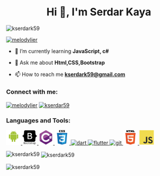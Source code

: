 <h1 align="center">Hi 👋, I'm Serdar Kaya</h1>
<p align="left"> <img src="https://miro.medium.com/max/1360/0*7Q3yvSIv_t0ioJ-Z.gif" alt="kserdark59" /> </p>

<p align="left"> <a href="https://twitter.com/melodylier" target="blank"><img src="https://img.shields.io/twitter/follow/melodylier?logo=twitter&style=for-the-badge" alt="melodylier" /></a> </p>

- 🌱 I’m currently learning **JavaScript, c#**

- 💬 Ask me about **Html,CSS,Bootstrap**

- 📫 How to reach me **kserdark59@gmail.com**

<h3 align="left">Connect with me:</h3>
<p align="left">
<a href="https://twitter.com/melodylier" target="blank"><img align="center" src="https://raw.githubusercontent.com/rahuldkjain/github-profile-readme-generator/master/src/images/icons/Social/twitter.svg" alt="melodylier" height="30" width="40" /></a>
<a href="https://instagram.com/kserdar59" target="blank"><img align="center" src="https://raw.githubusercontent.com/rahuldkjain/github-profile-readme-generator/master/src/images/icons/Social/instagram.svg" alt="kserdar59" height="30" width="40" /></a>
</p>

<h3 align="left">Languages and Tools:</h3>
<p align="left"> <a href="https://developer.android.com" target="_blank" rel="noreferrer"> <img src="https://raw.githubusercontent.com/devicons/devicon/master/icons/android/android-original-wordmark.svg" alt="android" width="40" height="40"/> </a> <a href="https://getbootstrap.com" target="_blank" rel="noreferrer"> <img src="https://raw.githubusercontent.com/devicons/devicon/master/icons/bootstrap/bootstrap-plain-wordmark.svg" alt="bootstrap" width="40" height="40"/> </a> <a href="https://www.w3schools.com/cs/" target="_blank" rel="noreferrer"> <img src="https://raw.githubusercontent.com/devicons/devicon/master/icons/csharp/csharp-original.svg" alt="csharp" width="40" height="40"/> </a> <a href="https://www.w3schools.com/css/" target="_blank" rel="noreferrer"> <img src="https://raw.githubusercontent.com/devicons/devicon/master/icons/css3/css3-original-wordmark.svg" alt="css3" width="40" height="40"/> </a> <a href="https://dart.dev" target="_blank" rel="noreferrer"> <img src="https://www.vectorlogo.zone/logos/dartlang/dartlang-icon.svg" alt="dart" width="40" height="40"/> </a> <a href="https://flutter.dev" target="_blank" rel="noreferrer"> <img src="https://www.vectorlogo.zone/logos/flutterio/flutterio-icon.svg" alt="flutter" width="40" height="40"/> </a> <a href="https://git-scm.com/" target="_blank" rel="noreferrer"> <img src="https://www.vectorlogo.zone/logos/git-scm/git-scm-icon.svg" alt="git" width="40" height="40"/> </a> <a href="https://www.w3.org/html/" target="_blank" rel="noreferrer"> <img src="https://raw.githubusercontent.com/devicons/devicon/master/icons/html5/html5-original-wordmark.svg" alt="html5" width="40" height="40"/> </a> <a href="https://developer.mozilla.org/en-US/docs/Web/JavaScript" target="_blank" rel="noreferrer"> <img src="https://raw.githubusercontent.com/devicons/devicon/master/icons/javascript/javascript-original.svg" alt="javascript" width="40" height="40"/> </a> </p>

<p><img align="left" src="https://github-readme-stats.vercel.app/api/top-langs?username=kserdark59&show_icons=true&locale=en&layout=compact" alt="kserdark59" /></p>

<p>&nbsp;<img align="center" src="https://github-readme-stats.vercel.app/api?username=kserdark59&show_icons=true&locale=en" alt="kserdark59" /></p>

<p><img align="center" src="https://github-readme-streak-stats.herokuapp.com/?user=kserdark59&" alt="kserdark59" /></p>


